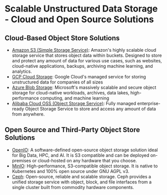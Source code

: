# Scalable Unstructured Data Storage - Cloud and Open Source Solutions

## Cloud-Based Object Store Solutions

- [Amazon S3 (Simple Storage Service)](https://aws.amazon.com/s3/): Amazon's highly scalable cloud storage service that stores object data within buckets. Designed to store and protect any amount of data for various use cases, such as websites, cloud-native applications, backups, archiving machine learning, and analytics.
- [GCP Cloud Storage](https://cloud.google.com/storage): Google Cloud's managed service for storing unstructured data for companies of all sizes
- [Azure Blob Storage](https://azure.microsoft.com/en-us/products/storage/blobs/): Microsoft's massively scalable and secure object storage for cloud-native workloads, archives, data lakes, high-performance computing, and machine learning
- [Alibaba Cloud OSS (Object Storage Service)](https://www.alibabacloud.com/en/product/object-storage-service?_p_lc=1): Fully managed enterprise-ready Object Storage Service to store and access any amount of data from anywhere.

## Open Source and Third-Party Object Store Solutions

- [OpenIO](https://www.openio.io/): A software-defined open-source object storage solution ideal for Big Data, HPC, and AI. It is S3 compatible and can be deployed on-premises or cloud-hosted on any hardware that you choose.
- [MinIO](https://min.io/): High-performance, S3-compatible object storage. It is native to Kubernetes and 100% open source under GNU AGPL v3.
- [Ceph](https://ceph.io/en/): Open-source, reliable and scalable storage. Ceph provides a unified storage service with object, block, and file interfaces from a single cluster built from commodity hardware components.
